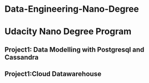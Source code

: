 # Data-Engineering-Nano-Degree
<h1> Udacity Nano Degree Program </h1>
<h2>Project1: Data Modelling with Postgresql and Cassandra</h2>
<h2>Project1:Cloud Datawarehouse </h2>
